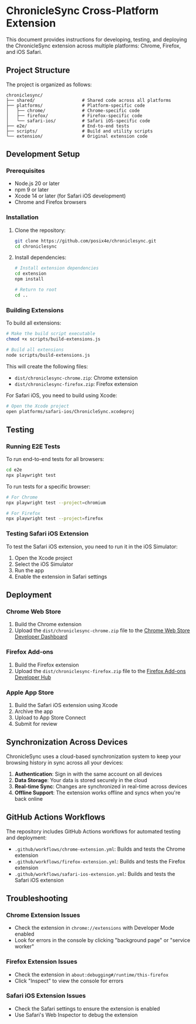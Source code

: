 # ChronicleSync Cross-Platform Extension

This document provides instructions for developing, testing, and deploying the ChronicleSync extension across multiple platforms: Chrome, Firefox, and iOS Safari.

## Project Structure

The project is organized as follows:

```
chroniclesync/
├── shared/                  # Shared code across all platforms
├── platforms/               # Platform-specific code
│   ├── chrome/              # Chrome-specific code
│   ├── firefox/             # Firefox-specific code
│   └── safari-ios/          # Safari iOS-specific code
├── e2e/                     # End-to-end tests
├── scripts/                 # Build and utility scripts
└── extension/               # Original extension code
```

## Development Setup

### Prerequisites

- Node.js 20 or later
- npm 9 or later
- Xcode 14 or later (for Safari iOS development)
- Chrome and Firefox browsers

### Installation

1. Clone the repository:
   ```bash
   git clone https://github.com/posix4e/chroniclesync.git
   cd chroniclesync
   ```

2. Install dependencies:
   ```bash
   # Install extension dependencies
   cd extension
   npm install
   
   # Return to root
   cd ..
   ```

### Building Extensions

To build all extensions:

```bash
# Make the build script executable
chmod +x scripts/build-extensions.js

# Build all extensions
node scripts/build-extensions.js
```

This will create the following files:
- `dist/chroniclesync-chrome.zip`: Chrome extension
- `dist/chroniclesync-firefox.zip`: Firefox extension

For Safari iOS, you need to build using Xcode:

```bash
# Open the Xcode project
open platforms/safari-ios/ChronicleSync.xcodeproj
```

## Testing

### Running E2E Tests

To run end-to-end tests for all browsers:

```bash
cd e2e
npx playwright test
```

To run tests for a specific browser:

```bash
# For Chrome
npx playwright test --project=chromium

# For Firefox
npx playwright test --project=firefox
```

### Testing Safari iOS Extension

To test the Safari iOS extension, you need to run it in the iOS Simulator:

1. Open the Xcode project
2. Select the iOS Simulator
3. Run the app
4. Enable the extension in Safari settings

## Deployment

### Chrome Web Store

1. Build the Chrome extension
2. Upload the `dist/chroniclesync-chrome.zip` file to the [Chrome Web Store Developer Dashboard](https://chrome.google.com/webstore/devconsole)

### Firefox Add-ons

1. Build the Firefox extension
2. Upload the `dist/chroniclesync-firefox.zip` file to the [Firefox Add-ons Developer Hub](https://addons.mozilla.org/en-US/developers/)

### Apple App Store

1. Build the Safari iOS extension using Xcode
2. Archive the app
3. Upload to App Store Connect
4. Submit for review

## Synchronization Across Devices

ChronicleSync uses a cloud-based synchronization system to keep your browsing history in sync across all your devices:

1. **Authentication**: Sign in with the same account on all devices
2. **Data Storage**: Your data is stored securely in the cloud
3. **Real-time Sync**: Changes are synchronized in real-time across devices
4. **Offline Support**: The extension works offline and syncs when you're back online

## GitHub Actions Workflows

The repository includes GitHub Actions workflows for automated testing and deployment:

- `.github/workflows/chrome-extension.yml`: Builds and tests the Chrome extension
- `.github/workflows/firefox-extension.yml`: Builds and tests the Firefox extension
- `.github/workflows/safari-ios-extension.yml`: Builds and tests the Safari iOS extension

## Troubleshooting

### Chrome Extension Issues

- Check the extension in `chrome://extensions` with Developer Mode enabled
- Look for errors in the console by clicking "background page" or "service worker"

### Firefox Extension Issues

- Check the extension in `about:debugging#/runtime/this-firefox`
- Click "Inspect" to view the console for errors

### Safari iOS Extension Issues

- Check the Safari settings to ensure the extension is enabled
- Use Safari's Web Inspector to debug the extension